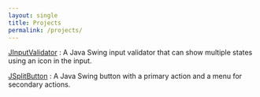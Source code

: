 ```yaml
---
layout: single
title: Projects
permalink: /projects/
---
```


[JInputValidator](/jinputvalidator/)
: A Java Swing input validator that can show multiple states using an icon in the input.

[JSplitButton](/jsplitbutton/)
: A Java Swing button with a primary action and a menu for secondary actions.